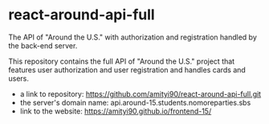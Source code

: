 # react-around-api-full
The API of "Around the U.S." with authorization and registration handled by the back-end server.

This repository contains the full API of "Around the U.S." project that features user authorization and user registration and handles cards and users.
* a link to repository: https://github.com/amityi90/react-around-api-full.git
*  the server's domain name: api.around-15.students.nomoreparties.sbs
*  link to the website: https://amityi90.github.io/frontend-15/
